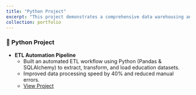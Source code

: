 ```yaml
---
title: "Python Project"
excerpt: "This project demonstrates a comprehensive data warehousing and analytics solution, from building a data warehouse to generating actionable insights"
collection: portfolio
---
```




### 🐍 Python Project  
- **ETL Automation Pipeline**  
  - Built an automated ETL workflow using Python (Pandas & SQLAlchemy) to extract, transform, and load education datasets.  
  - Improved data processing speed by 40% and reduced manual errors.  
  - [View Project](https://github.com/yourusername/etl-pipeline)  




